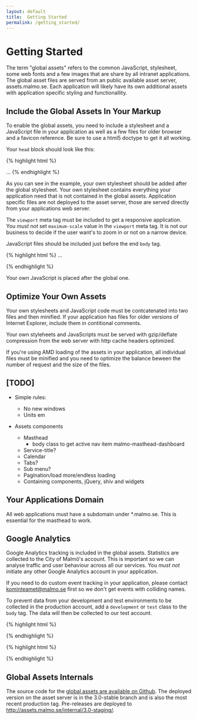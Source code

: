```yaml
---
layout: default
title:  Getting Started
permalink: /getting_started/
---
```


# Getting Started

The term "global assets" refers to the common JavaScript, stylesheet, some web fonts and a few images that are share by all intranet applications. The global asset files are served from an public available asset server, assets.malmo.se. Each application will likely have its own additional assets with application specific styling and functionallity.

## Include the Global Assets In Your Markup
To enable the global assets, you need to include a stylesheet and a JavaScript file in your application as well as a few files for older browser and a favicon reference. Be sure to use a html5 doctype to get it all working.

Your `head` block should look like this:

{% highlight html %}
<!DOCTYPE html>
<html>
  <head>
    <meta charset='utf-8'/>
    <meta content='width=device-width, initial-scale=1.0' name='viewport'/>
    <meta content='IE=edge' http-equiv='X-UA-Compatible'/>
    <title>Your Title</title>
    <!--[if lte IE 8]><script src='//assets.malmo.se/internal/3.0/html5shiv-printshiv.js' type='text/javascript'></script><![endif]-->
    <link href='//assets.malmo.se/internal/3.0/malmo.css' media='all' rel='stylesheet' type='text/css'/>
    <!--[if lte IE 7]><link href='//assets.malmo.se/internal/3.0/legacy/ie7.css' media='all' rel='stylesheet' type='text/css'/><![endif]-->
    <link rel='stylesheet' href='/your_own_stylesheet.css'>
    <link rel='icon' type='image/x-icon' href='//assets.malmo.se/internal/3.0/favicon.ico'/>
  </head>
  <body>
    ...
{% endhighlight %}

As you can see in the example, your own stylesheet should be added after the global stylesheet. Your own stylesheet contains everything your application need that is not contained in the global assets. Application specific files are not deployed to the asset server, those are served directly from your applications web server.

The `viewport` meta tag must be included to get a responsive application. You *must not* set `maximum-scale` value in the `viewport` meta tag. It is not our business to decide if the user want's to zoom in or not on a narrow device.

JavaScript files should be included just before the end `body` tag.

{% highlight html %}
    ...
    <script src='//assets.malmo.se/internal/3.0/malmo.js'></script>
    <script src='/your_own_javascripts.js'></script>
  </body>
</html>
{% endhighlight %}

Your own JavaScript is placed after the global one.

## Optimize Your Own Assets
Your own stylesheets and JavaScript code must be contcatenated into two files and then minified. If your application has files for older versions of Internet Explorer, include them in contitional comments.

Your own styleheets and JavaScripts must be served with gzip/deflate compression from the web server with http cache headers optimized.

If you're using AMD loading of the assets in your application, all individual files must be minified and you need to optimize the balance beween the number of request and the size of the files.

## [TODO]
* Simple rules:
  * No new windows
  * Units em

* Assets components
  * Masthead
    * body class to get active nav item malmo-masthead-dashboard
  * Service-title?
  * Calendar
  * Tabs?
  * Sub menu?
  * Pagination/load more/endless loading
  * Containing components, jQuery, shiv and widgets


## Your Applications Domain
All web applications must have a subdomain under *.malmo.se. This is essential for the masthead to work.

## Google Analytics
Google Analytics tracking is included in the global assets. Statistics are collected to the City of Malmö's account. This is important so we can analyse traffic and user behaviour across all our services. You *must not* initiate any other Google Analytics account in your application.

If you need to do custom event tracking in your application, please contact kominteamet@malmo.se first so we don't get events with colliding names.

To prevent data from your development and test environments to be collected in the production account, add a `development` or `test` class to the `body` tag. The data will then be collected to our test account.

{% highlight html %}
<body class='development'>
{% endhighlight %}

{% highlight html %}
<body class='test'>
{% endhighlight %}

## Global Assets Internals
The source code for the [global assets are available on Github](https://github.com/malmostad/intranet-assets). The deployed version on the asset server is in the 3.0-stable branch and is also the most recent production tag. Pre-releases are deployed to http://assets.malmo.se/internal/3.0-staging/.

